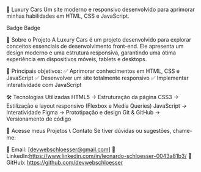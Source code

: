 🚗 Luxury Cars
Um site moderno e responsivo desenvolvido para aprimorar minhas habilidades em HTML, CSS e JavaScript.

Badge
Badge

🚀 Sobre o Projeto
A Luxury Cars é um projeto desenvolvido para explorar conceitos essenciais de desenvolvimento front-end. Ele apresenta um design moderno e uma estrutura responsiva, garantindo uma ótima experiência em dispositivos móveis, tablets e desktops.

🎯 Principais objetivos:
✅ Aprimorar conhecimentos em HTML, CSS e JavaScript
✅ Desenvolver um site totalmente responsivo
✅ Implementar interatividade com JavaScript


🛠️ Tecnologias Utilizadas
HTML5 → Estruturação da página
CSS3 → Estilização e layout responsivo (Flexbox e Media Queries)
JavaScript → Interatividade
Figma → Prototipação e design
Git & GitHub → Versionamento de código


🔗 Acesse meus Projetos
📞 Contato Se tiver dúvidas ou sugestões, chame-me:

📧 Email: [devwebschloesser@gmail.com] 🔗 LinkedIn:https://www.linkedin.com/in/leonardo-schloesser-0043a81b3/ 🐙 GitHub: https://github.com/devwebschloesser